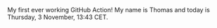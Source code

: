 My first ever working GitHub Action!
My name is Thomas and today is Thursday, 3 November, 13:43 CET. 
